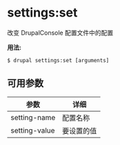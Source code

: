# settings:set
改变 DrupalConsole 配置文件中的配置

**用法:**
```
$ drupal settings:set [arguments]
```

## 可用参数
参数 | 详细
---------|-------------
setting-name | 配置名称
setting-value | 要设置的值
